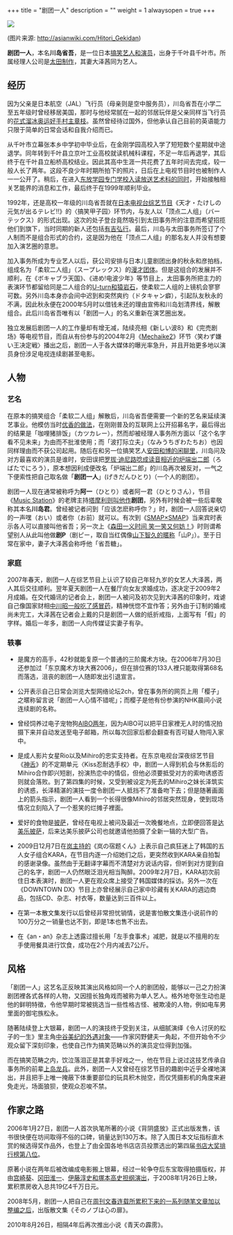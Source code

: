 +++
title = "剧团一人"
description = ""
weight = 1
alwaysopen = true
+++


![](https://i.imgur.com/LKnZCxS.jpg)

(图片来源: http://asianwiki.com/Hitori_Gekidan)

**剧团一人**，本名**川岛省吾**，是一位日本[搞笑艺人和](搞笑艺人 "wikilink")[演员](演员 "wikilink")，出身于千叶县千叶市。所属经理人公司是[太田制作](太田 "wikilink")，其妻大泽茜同为艺人。

经历
----

因为父亲是日本航空（JAL）飞行员（母亲则是空中服务员），川岛省吾在小学二至五年级时曾经移居美国，那时与他经常腻在一起的邻居玩伴是父亲同样当飞行员的[花式溜冰奥运好手](花式溜冰 "wikilink")[村主章枝](村主章枝 "wikilink")。虽然曾经待过国外，但他承认自己目前的英语能力只限于简单的日常会话和自我介绍而已。

从千叶市立幕张本乡中学初中毕业后，在金刚学园高校入学了短短数个星期就中途退学。同年转到千叶县立京叶工业高校就读机械科课程，不足一年后再退学，其后终于在千叶县立船桥高校结业。因此其高中生涯一共花费了五年时间去完成，较一般人长了两年。这段不良少年时期所拍下的照片，日后在上电视节目时也被制作人一一公开了。稍后，在进入[东放学园专门学校入读放送艺术科的同时](东放学园专门学校 "wikilink")，开始接触相关艺能界的消息和工作，最后终于在1999年顺利毕业。

1992年，还是高校一年级的川岛省吾就在[日本电视台综艺节目](日本电视台 "wikilink")《天才・たけしの元気が出るテレビ!!》的〈搞笑甲子园〉环节内，与友人以「顶点二人组」（バーテックス）的形式出现。这次的处子登台竟然吸引到太田事务所的注意而希望招揽他们到旗下，当时同期的新人还包括[有吉弘行](有吉弘行 "wikilink")。最后，川岛与太田事务所签订了个人制而不是组合形式的合约，这是因为他在「顶点二人组」的那名友人并没有想要加入演艺圈的意思。

加入事务所成为专业艺人以后，获公司安排与日本儿童剧团出身的秋永和彦拍档，组成名为「柔软二人组」（スープレックス）的[漫才团体](漫才 "wikilink")。但是这组合的发展并不顺利，在《ボキャブラ天国》、《进め!电波少年》等节目上，太田事务所把主力的表演环节都留给同是二人组合的[U-turn和](U-turn "wikilink")[猿岩石](猿岩石 "wikilink")，使柔软二人组的上镜机会寥寥可数。另外川岛本身亦会间中迟到和突然爽约（ドタキャン癖），引起队友秋永的不满，因此秋永便在2000年5月时以借钱未还的理由宣佈和川岛划清界线，解散组合。此后川岛省吾唯有以「剧团一人」的名义重新在演艺圈出发。

独立发展后剧团一人的工作量却有增无减，陆续亮相《新しい波8》和《完売剧场》等电视节目，而自从有份参与的2004年2月《[Mechaike2](Mechaike2 "wikilink")》环节〈笑わず嫌い王决定戦〉播出之后，剧团一人于各大媒体的曝光率急升，并且开始更多地以演员身份涉足电视连续剧甚至电影。

人物
----

### 艺名

在原本的搞笑组合「柔软二人组」解散后，川岛省吾便需要一个新的艺名来延续演艺事业。他模仿当时[优香的做法](优香 "wikilink")，在刚刚普及的互联网上公开招募名字，最后得出的结果是「咖哩猪排饭」（カツカレー），然而却被经理人事务所方面以「这个名字看不见未来」为由而不批淮使用；而「波打际立夫」（なみうちぎわたちお）也因同样理由而不获公司起用。随后在和另一位搞笑艺人[安田和博的闲聊里]( "wikilink")，川岛问及对方最喜欢的演员是谁时，安田误把[罗拔·迪尼路唸成读音相近的炉端出二郎](罗拔·迪尼路 "wikilink")（ろばたでにろう），原本想因利成便改名「炉端出二郎」的川岛再次被反对，一气之下便索性把自己取名做「**剧团一人**」(げきだんひとり)（一个人的剧团）。

剧团一人现在通常被称呼为**阿一**（ひとり）或者阿一君（ひとりさん），节目《[Music
Station](Music_Station "wikilink")》的老牌主持[塔摩利则叫他作](塔摩利 "wikilink")**剧团**，另外有时候会被一些后辈敬称其本名**川岛君**。曾经被记者问到「应该怎麽称呼你？」时，剧团一人回答说亲切的一声嘿（おい）或者你（お前）就可以。有次到《[SMAP×SMAP](SMAP×SMAP "wikilink")》当来宾时表示各人可以直接叫他省吾；另一次上《[森田一义时间
笑一笑又何妨！](森田一义时间_笑一笑又何妨！ "wikilink")》时则谓希望别人从此叫他做**剧P**（剧ピー，取自当红偶像[山下智久的暱称](山下智久 "wikilink")「山P」）。至于日常在家中，妻子大泽茜会称呼他「省吾糖」。

### 家庭

2007年春天，剧团一人在综艺节目上认识了较自己年轻九岁的女艺人大泽茜，两人其后交往顺利。翌年夏天剧团一人在餐厅向女友求婚成功，逐决定于2009年2月成婚。在交代婚讯的记者会上，剧团一人被问及初次见到大泽茜的印象时，戏谑自己像国家财相[中川昭一般吃了感冒药](中川昭一 "wikilink")，精神恍惚不宜作答；另外由于订制的婚戒尚未完工，大泽茜在记者会上戴的只是剧团一人做的纸折戒指，上面写有「假」的字样。婚后一年多，剧团一人向传媒证实妻子有孕。

### 轶事

-   是魔方的高手，42秒就能复原一个普通的三阶魔术方块。在2006年7月30日还参加过「东京魔术方块大赛2006」，但在排位赛的133人裡只能取得第68名而落选，沮丧的剧团一人随即发出引退宣言。

<!-- -->

-   公开表示自己日常会浏览大型网络论坛2ch，曾在事务所的网页上用「樱子」之暱称留言说「剧团一人心情不错呢」；而樱子是他有份参演的NHK晨间小说连续剧的名称。

<!-- -->

-   曾经饲养过电子宠物狗[AIBO两年](AIBO "wikilink")，因为AIBO可以把平日家裡无人时的情况拍摄下来并自动发送至电子邮箱，所以每次回家后都会翻查有否可疑人物闯入家中。

<!-- -->

-   是成人影片女星Rio以及Mihiro的忠实支持者。在东京电视台深夜综艺节目《[神舌](神舌 "wikilink")》的不定期单元〈Kiss忍耐选手权〉中，剧团一人得到机会与休影后的Mihiro合作即兴短剧，扮演热恋中的情侣，但他必须要抵受对方的索吻诱惑否则就会落败。到了第四集的时候，又受到被设定为死去的Mihiro之妹长泽筑实的诱惑，长泽精湛的演技一度令剧团一人抵挡不了准备吻下去；但是随著画面上的箭头指示，剧团一人看到一个长得很像Mihiro的邻居突然现身，使到现场情况立刻陷入了一个惹笑的烂摊子裡面。

<!-- -->

-   爱好的食物是[披萨](披萨 "wikilink")，曾经在电视上被问及最近一次晚餐地点，立即便回答是[达美乐披萨](达美乐披萨 "wikilink")，后来达美乐披萨公司也就邀请他拍摄了全新一辑的大型广告。

<!-- -->

-   2009日12月7日在[岚主持的](岚 "wikilink")《岚の宿题くん》上表示自己疯狂迷上了韩国的五人女子组合KARA，在节目内逐一介绍她们之后，更突然收到KARA亲自拍製的感谢录像。虽然由于无翻译字幕而不清楚对方说话内容，但听到对方提到自己的名字，剧团一人仍然眼泛泪光相当陶醉。2009年2月7日，KARA初次前住日本表演时，剧团一人更在观众席上接受了韩国媒体的採访。另外一次在《DOWNTOWN
    DX》节目上亦曾经展示自己家中珍藏有关KARA的週边商品，包括CD、杂志、衬衣等，数量达到三百件以上。

<!-- -->

-   在第一本散文集发行以后曾经非常担忧销情，说是害怕散文集连小说前作的100万分之一销量也达不到，即是1本也售不出去。

<!-- -->

-   在《an・an》杂志上透露过擅长用「左手食事术」减肥，就是以不擅用的左手使用餐具进行饮食，成功在2个月内减去7公斤。

风格
----

「剧团一人」这艺名正反映其演出风格如同一个人的剧团般，能够以一己之力扮演剧团裡各式各样的人物，又因擅长独角戏而被称为单人艺人。格外地夸张生动也是他的鲜明特徵，令他早期时常被挑选当一些性格古怪、被欺凌的人物，例如电车男里面的御宅族松永。

随著陆续登上大银幕，剧团一人的演技终于受到关注，从细腻演绎《令人讨厌的松子的一生》里主角[中谷美纪的外遇对象](中谷美纪 "wikilink")——作家冈野健夫一角起，不但开始令不少观众留下深刻印象，也使自己作为搞笑范畴以外的演员定位得到加强。

而在搞笑范畴之内，饮泣落泪正是其拿手好戏之一，他在节目上说过这技艺传承自事务所的前辈[上岛龙兵](上岛龙兵 "wikilink")。此外，剧团一人又曾经在综艺节目的趣剧中近乎全裸地演出，并且把手上唯一掩蔽下体重要部位的玩具积木抛空，而仅凭摄影机的角度来避免走光，场面狼狈，使观众忍唆不禁。

作家之路
--------

2006年1月27日，剧团一人首次执笔所著的小说《背阴盛放》正式出版发售，该书很快便在坊间取得不俗的口碑，销量达到130万本。除了入围日本文坛指标直木赏的候选得奖作品外，也登上了由全国各地书店店员投票选出的第四届[书店大奖排行榜第八位](书店大奖 "wikilink")。

原著小说在两年后被改编成电影搬上银幕，经过一轮争夺后东宝取得拍摄版权，并由[宫崎葵](宫崎葵 "wikilink")、[冈田淮一](冈田淮一 "wikilink")、[伊藤淳史和](伊藤淳史 "wikilink")[塚本高史担纲演出](塚本高史 "wikilink")，于2008年1月26日上映，累积票房收入总共19亿4千万日元。

2008年5月，剧团一人把自己在[周刊文春连载所累积下来的一系列随笔文章加以整编之后](周刊文春 "wikilink")，出版散文集《そのノブは心の扉》。

2010年8月26日，相隔4年后再次推出小说《青天の霹雳》。
